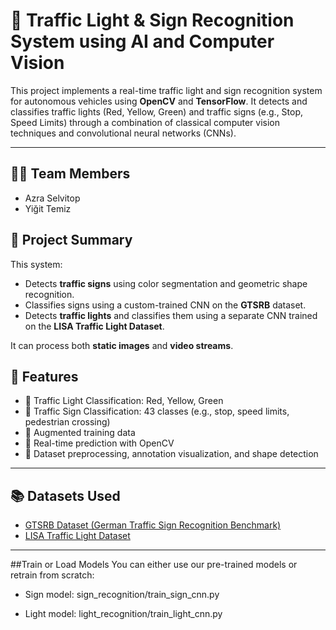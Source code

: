 # 🚦 Traffic Light & Sign Recognition System using AI and Computer Vision

This project implements a real-time traffic light and sign recognition system for autonomous vehicles using **OpenCV** and **TensorFlow**. It detects and classifies traffic lights (Red, Yellow, Green) and traffic signs (e.g., Stop, Speed Limits) through a combination of classical computer vision techniques and convolutional neural networks (CNNs).

---


## 👩‍💻 Team Members

- Azra Selvitop 
- Yiğit Temiz
  
## 🧠 Project Summary

This system:
- Detects **traffic signs** using color segmentation and geometric shape recognition.
- Classifies signs using a custom-trained CNN on the **GTSRB** dataset.
- Detects **traffic lights** and classifies them using a separate CNN trained on the **LISA Traffic Light Dataset**.

It can process both **static images** and **video streams**.

## 📌 Features

- 🚦 Traffic Light Classification: Red, Yellow, Green
- 🛑 Traffic Sign Classification: 43 classes (e.g., stop, speed limits, pedestrian crossing)
- 🧪 Augmented training data
- 📸 Real-time prediction with OpenCV
- 💾 Dataset preprocessing, annotation visualization, and shape detection

---

## 📚 Datasets Used

- [GTSRB Dataset (German Traffic Sign Recognition Benchmark)](https://benchmark.ini.rub.de/gtsrb_news.html)
- [LISA Traffic Light Dataset](https://cvrr.ucsd.edu/LISA/lisa-traffic-light-dataset.html)

---


##Train or Load Models
You can either use our pre-trained models or retrain from scratch:

- Sign model: sign_recognition/train_sign_cnn.py

- Light model: light_recognition/train_light_cnn.py
